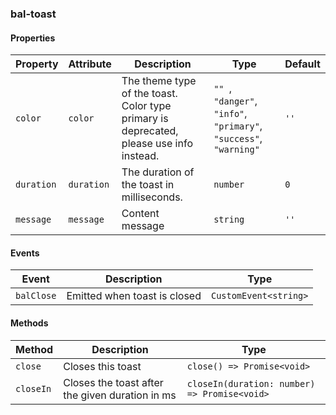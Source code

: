 ### bal-toast
 
#### Properties

| Property   | Attribute  | Description                                                                             | Type                                                                        | Default |
| ---------- | ---------- | --------------------------------------------------------------------------------------- | --------------------------------------------------------------------------- | ------- |
| `color`    | `color`    | The theme type of the toast. Color type primary is deprecated, please use info instead. | `"" `, ` "danger" `, ` "info" `, ` "primary" `, ` "success" `, ` "warning"` | `''`    |
| `duration` | `duration` | The duration of the toast in milliseconds.                                              | `number`                                                                    | `0`     |
| `message`  | `message`  | Content message                                                                         | `string`                                                                    | `''`    |


#### Events

| Event      | Description                  | Type                  |
| ---------- | ---------------------------- | --------------------- |
| `balClose` | Emitted when toast is closed | `CustomEvent<string>` |


#### Methods

| Method    | Description                                     | Type                                         |
| --------- | ----------------------------------------------- | -------------------------------------------- |
| `close`   | Closes this toast                               | `close() => Promise<void>`                   |
| `closeIn` | Closes the toast after the given duration in ms | `closeIn(duration: number) => Promise<void>` |
 